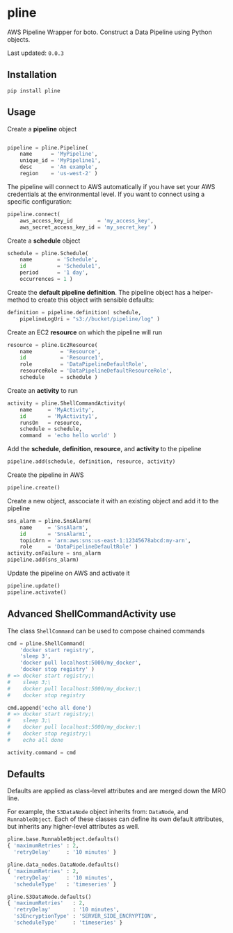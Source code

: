 # pline

AWS Pipeline Wrapper for boto. Construct a Data Pipeline using Python objects.

Last updated: `0.0.3`

## Installation

```
pip install pline
```

## Usage

Create a **pipeline** object

```python

pipeline = pline.Pipeline(
    name      = 'MyPipeline',
    unique_id = 'MyPipeline1',
    desc      = 'An example',
    region    = 'us-west-2' )
```

The pipeline will connect to AWS automatically if you have set your AWS credentials at the
environmental level. If you want to connect using a specific configuration:

```python
pipeline.connect(
    aws_access_key_id        = 'my_access_key',
    aws_secret_access_key_id = 'my_secret_key' )
```

Create a **schedule** object

```python
schedule = pline.Schedule(
    name        = 'Schedule',
    id          = 'Schedule1',
    period      = '1 day',
    occurrences = 1 )
```

Create the **default pipeline definition**. The pipeline object has a helper-method to
create this object with sensible defaults:

```python
definition = pipeline.definition( schedule,
    pipelineLogUri = "s3://bucket/pipeline/log" )
```

Create an EC2 **resource** on which the pipeline will run

```python
resource = pline.Ec2Resource(
    name         = 'Resource',
    id           = 'Resource1',
    role         = 'DataPipelineDefaultRole',
    resourceRole = 'DataPipelineDefaultResourceRole',
    schedule     = schedule )
```

Create an **activity** to run

```python
activity = pline.ShellCommandActivity(
    name     = 'MyActivity',
    id       = 'MyActivity1',
    runsOn   = resource,
    schedule = schedule,
    command  = 'echo hello world' )
```

Add the **schedule**, **definition**, **resource**, and **activity** to the pipeline

```python
pipeline.add(schedule, definition, resource, activity)
```

Create the pipeline in AWS

```python
pipeline.create()
```

Create a new object, asscociate it with an existing object and add it to the pipeline

```python
sns_alarm = pline.SnsAlarm(
    name     = 'SnsAlarm',
    id       = 'SnsAlarm1',
    topicArn = 'arn:aws:sns:us-east-1:12345678abcd:my-arn',
    role     = 'DataPipelineDefaultRole' )
activity.onFailure = sns_alarm
pipeline.add(sns_alarm)
```

Update the pipeline on AWS and activate it

```python
pipeline.update()
pipeline.activate()
```

## Advanced ShellCommandActivity use

The class `ShellCommand` can be used to compose chained commands

```python
cmd = pline.ShellCommand(
    'docker start registry',
    'sleep 3',
    'docker pull localhost:5000/my_docker',
    'docker stop registry' )
# => docker start registry;\
#    sleep 3;\
#    docker pull localhost:5000/my_docker;\
#    docker stop registry

cmd.append('echo all done')
# => docker start registry;\
#    sleep 3;\
#    docker pull localhost:5000/my_docker;\
#    docker stop registry;\
#    echo all done

activity.command = cmd
```

## Defaults

Defaults are applied as class-level attributes and are merged down the MRO line.

For example, the `S3DataNode` object inherits from: `DataNode`, and `RunnableObject`.
Each of these classes can define its own default attributes, but inherits any
higher-level attributes as well.

```python
pline.base.RunnableObject.defaults()
{ 'maximumRetries' : 2,
  'retryDelay'     : '10 minutes' }

pline.data_nodes.DataNode.defaults()
{ 'maximumRetries' : 2,
  'retryDelay'     : '10 minutes',
  'scheduleType'   : 'timeseries' }

pline.S3DataNode.defaults()
{ 'maximumRetries'   : 2,
  'retryDelay'       : '10 minutes',
  's3EncryptionType' : 'SERVER_SIDE_ENCRYPTION',
  'scheduleType'     : 'timeseries' }
```
